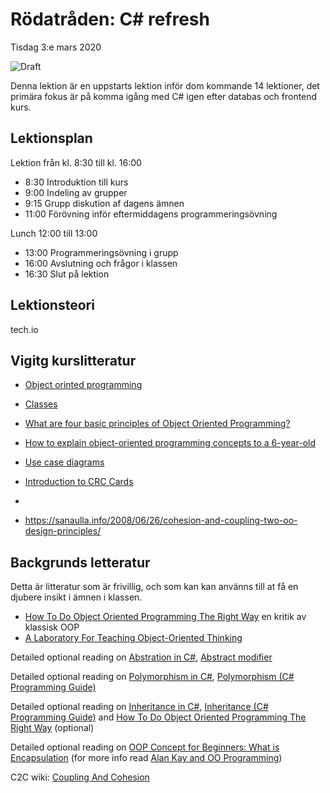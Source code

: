 # Rödatråden: C# refresh

Tisdag 3:e mars 2020

![Draft](/dataatkomst/assets/images/draft.png)

Denna lektion är en uppstarts lektion inför dom kommande 14 lektioner, det primära fokus är på komma igång med C# igen efter databas och frontend kurs.

## Lektionsplan
Lektion från kl. 8:30 till kl. 16:00

* 8:30 Introduktion till kurs
* 9:00 Indeling av grupper
* 9:15 Grupp diskution af dagens ämnen
* 11:00 Förövning inför eftermiddagens programmeringsövning

Lunch 12:00 till 13:00

* 13:00 Programmeringsövning i grupp
* 16:00 Avslutning och frågor i klassen
* 16:30 Slut på lektion

## Lektionsteori
tech.io

## Vigitg kurslitteratur
* [Object orinted programming](https://brilliant.org/wiki/object-oriented-programming/)
* [Classes](https://brilliant.org/wiki/classes-oop/)
* [What are four basic principles of Object Oriented Programming?](https://medium.com/@cancerian0684/what-are-four-basic-principles-of-object-oriented-programming-645af8b43727)

* [How to explain object-oriented programming concepts to a 6-year-old](https://www.freecodecamp.org/news/object-oriented-programming-concepts-21bb035f7260/)
* [Use case diagrams](https://www.visual-paradigm.com/guide/uml-unified-modeling-language/what-is-use-case-diagram/)
*  [Introduction to CRC Cards](http://lore.ua.ac.be/Teaching/SE3BAC/CRCIntro.pdf)

* 
* https://sanaulla.info/2008/06/26/cohesion-and-coupling-two-oo-design-principles/

## Backgrunds letteratur
Detta är litteratur som är frivillig, och som kan kan använns till at få en djubere insikt i ämnen i klassen.
* [How To Do Object Oriented Programming The Right Way](https://codeburst.io/how-to-do-object-oriented-programming-the-right-way-1339c1a25286) en kritik av klassisk OOP
* [A Laboratory For Teaching  Object-Oriented Thinking](http://c2.com/doc/oopsla89/paper.html)

Detailed optional reading on [Abstration in C#](https://www.geeksforgeeks.org/c-sharp-abstraction/), [Abstract modifier](https://docs.microsoft.com/en-us/dotnet/csharp/language-reference/keywords/abstract)

Detailed optional reading on [Polymorphism in C#](https://www.tutorialspoint.com/csharp/csharp_polymorphism.htm), [Polymorphism (C# Programming Guide)](https://docs.microsoft.com/en-us/dotnet/csharp/programming-guide/classes-and-structs/polymorphism) 

Detailed optional reading on [Inheritance in C#](https://www.tutorialspoint.com/csharp/csharp_inheritance.htm), [Inheritance (C# Programming Guide)](https://docs.microsoft.com/en-us/dotnet/csharp/programming-guide/classes-and-structs/inheritance) and [How To Do Object Oriented Programming The Right Way](https://codeburst.io/how-to-do-object-oriented-programming-the-right-way-1339c1a25286) (optional)

Detailed optional reading on [OOP Concept for Beginners: What is Encapsulation](https://stackify.com/oop-concept-for-beginners-what-is-encapsulation/)
(for more info read [Alan Kay and OO Programming](https://ovid.github.io/articles/alan-kay-and-oo-programming.html))

C2C wiki: [Coupling And Cohesion](https://wiki.c2.com/?CouplingAndCohesion)